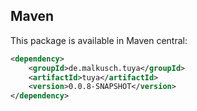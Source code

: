 ## Maven

This package is available in Maven central:
```xml maven
<dependency>
    <groupId>de.malkusch.tuya</groupId>
	<artifactId>tuya</artifactId>
	<version>0.0.8-SNAPSHOT</version>
</dependency>
```
